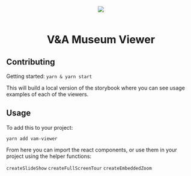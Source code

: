 <div align="center"><img src="https://user-images.githubusercontent.com/8266711/74242396-b95f5880-4cd5-11ea-9cde-f9a7a6e8ec22.jpeg" /></div><br/>

<div align="center">
<h1>V&A Museum Viewer</h1>
</div>


## Contributing
Getting started:
```yarn & yarn start```

This will build a local version of the storybook where you can see usage examples of each of the viewers.


## Usage

To add this to your project:

``` yarn add vam-viewer ```

From here you can import the react components, or use them in your project using the helper functions:

```createSlideShow```
```createFullScreenTour```
```createEmbeddedZoom```

